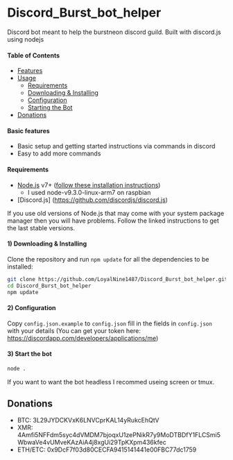 Discord_Burst_bot_helper
======================

Discord bot meant to help the burstneon discord guild.
Built with discord.js using nodejs



#### Table of Contents
* [Features](#features)
* [Usage](#usage)
  * [Requirements](#requirements)
  * [Downloading & Installing](#1-downloading--installing)
  * [Configuration](#2-configuration)
  * [Starting the Bot](#3-start-the-bot)
* [Donations](#donations)


#### Basic features

* Basic setup and getting started instructions via commands in discord
* Easy to add more commands

#### Requirements

* [Node.js](http://nodejs.org/) v7+ ([follow these installation instructions](https://github.com/joyent/node/wiki/Installing-Node.js-via-package-manager))
  * I used node-v9.3.0-linux-arm7 on raspbian
* [Discord.js] (https://github.com/discordjs/discord.js)

If you use old versions of Node.js that may come with your system package manager then you will have problems. Follow the linked instructions to get the last stable versions.


#### 1) Downloading & Installing

Clone the repository and run `npm update` for all the dependencies to be installed:

```bash
git clone https://github.com/LoyalNine1487/Discord_Burst_bot_helper.git
cd Discord_Burst_bot_helper
npm update
```

#### 2) Configuration

Copy `config.json.example` to `config.json`
fill in the fields in `config.json` with your details (You can get your token here: https://discordapp.com/developers/applications/me)

#### 3) Start the bot

```bash
node .
```

If you want to want the bot headless I recommed useing screen or tmux.

Donations
---------

 * BTC: 3L29JYDCKVxK6LNVCprKAL14yRukcEhQtV
 * XMR: 4Amfi5NFFdm5syc4dVMDM7bjoqxU1zePNikR7y9MoDTBDfY1FLCSmi5WbwaVe4vUMveKAzAiA4j8xgUi29TpKXpm436kfec
 * ETH/ETC:  0x9DcF7f03d80CECFA9415141441e00FBC77dc1759


